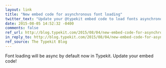 ```yaml
---
layout: link
title: "New embed code for asynchronous font loading"
twitter_text: "Update your @typekit embed code to load fonts asynchronously."
date: 2015-08-05 14:52:32 -0400
comments: false
ref_url: http://blog.typekit.com/2015/08/04/new-embed-code-for-asynchronous-font-loading/
in_reply_to: http://blog.typekit.com/2015/08/04/new-embed-code-for-asynchronous-font-loading/
ref_source: The Typekit Blog
---
```


Font loading will be async by default now in Typekit. Update your embed code!
